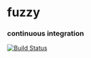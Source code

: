 # fuzzy
### continuous integration
[![Build Status](https://travis-ci.com/ambroisernd/fuzzy.svg?token=Vk8Pj87iUxFZ7AzfKZW7&branch=master)](https://travis-ci.com/ambroisernd/fuzzy)

